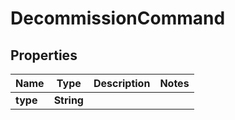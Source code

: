 

# DecommissionCommand

## Properties

Name | Type | Description | Notes
------------ | ------------- | ------------- | -------------
**type** | **String** |  | 



